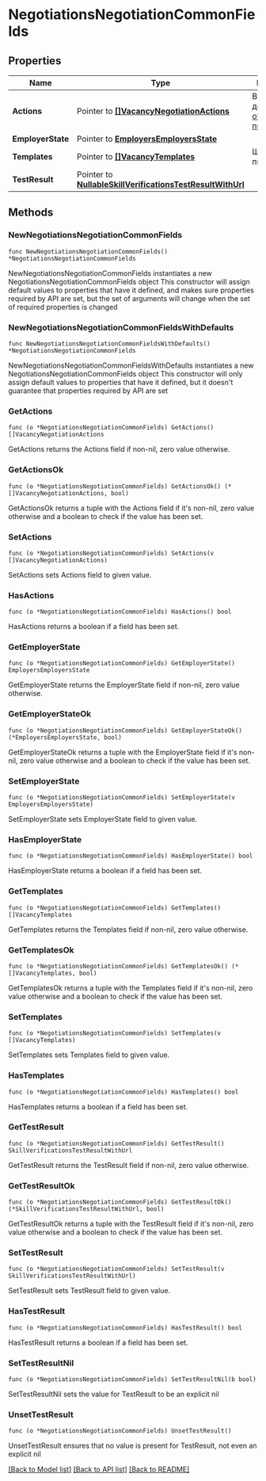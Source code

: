 # NegotiationsNegotiationCommonFields

## Properties

Name | Type | Description | Notes
------------ | ------------- | ------------- | -------------
**Actions** | Pointer to [**[]VacancyNegotiationActions**](VacancyNegotiationActions.md) | Возможные [действия по отклику/приглашению](https://github.com/hhru/api/blob/master/docs/employer_negotiations.md#actions-info)  | [optional] 
**EmployerState** | Pointer to [**EmployersEmployersState**](EmployersEmployersState.md) |  | [optional] 
**Templates** | Pointer to [**[]VacancyTemplates**](VacancyTemplates.md) | Шаблоны писем | [optional] 
**TestResult** | Pointer to [**NullableSkillVerificationsTestResultWithUrl**](SkillVerificationsTestResultWithUrl.md) |  | [optional] 

## Methods

### NewNegotiationsNegotiationCommonFields

`func NewNegotiationsNegotiationCommonFields() *NegotiationsNegotiationCommonFields`

NewNegotiationsNegotiationCommonFields instantiates a new NegotiationsNegotiationCommonFields object
This constructor will assign default values to properties that have it defined,
and makes sure properties required by API are set, but the set of arguments
will change when the set of required properties is changed

### NewNegotiationsNegotiationCommonFieldsWithDefaults

`func NewNegotiationsNegotiationCommonFieldsWithDefaults() *NegotiationsNegotiationCommonFields`

NewNegotiationsNegotiationCommonFieldsWithDefaults instantiates a new NegotiationsNegotiationCommonFields object
This constructor will only assign default values to properties that have it defined,
but it doesn't guarantee that properties required by API are set

### GetActions

`func (o *NegotiationsNegotiationCommonFields) GetActions() []VacancyNegotiationActions`

GetActions returns the Actions field if non-nil, zero value otherwise.

### GetActionsOk

`func (o *NegotiationsNegotiationCommonFields) GetActionsOk() (*[]VacancyNegotiationActions, bool)`

GetActionsOk returns a tuple with the Actions field if it's non-nil, zero value otherwise
and a boolean to check if the value has been set.

### SetActions

`func (o *NegotiationsNegotiationCommonFields) SetActions(v []VacancyNegotiationActions)`

SetActions sets Actions field to given value.

### HasActions

`func (o *NegotiationsNegotiationCommonFields) HasActions() bool`

HasActions returns a boolean if a field has been set.

### GetEmployerState

`func (o *NegotiationsNegotiationCommonFields) GetEmployerState() EmployersEmployersState`

GetEmployerState returns the EmployerState field if non-nil, zero value otherwise.

### GetEmployerStateOk

`func (o *NegotiationsNegotiationCommonFields) GetEmployerStateOk() (*EmployersEmployersState, bool)`

GetEmployerStateOk returns a tuple with the EmployerState field if it's non-nil, zero value otherwise
and a boolean to check if the value has been set.

### SetEmployerState

`func (o *NegotiationsNegotiationCommonFields) SetEmployerState(v EmployersEmployersState)`

SetEmployerState sets EmployerState field to given value.

### HasEmployerState

`func (o *NegotiationsNegotiationCommonFields) HasEmployerState() bool`

HasEmployerState returns a boolean if a field has been set.

### GetTemplates

`func (o *NegotiationsNegotiationCommonFields) GetTemplates() []VacancyTemplates`

GetTemplates returns the Templates field if non-nil, zero value otherwise.

### GetTemplatesOk

`func (o *NegotiationsNegotiationCommonFields) GetTemplatesOk() (*[]VacancyTemplates, bool)`

GetTemplatesOk returns a tuple with the Templates field if it's non-nil, zero value otherwise
and a boolean to check if the value has been set.

### SetTemplates

`func (o *NegotiationsNegotiationCommonFields) SetTemplates(v []VacancyTemplates)`

SetTemplates sets Templates field to given value.

### HasTemplates

`func (o *NegotiationsNegotiationCommonFields) HasTemplates() bool`

HasTemplates returns a boolean if a field has been set.

### GetTestResult

`func (o *NegotiationsNegotiationCommonFields) GetTestResult() SkillVerificationsTestResultWithUrl`

GetTestResult returns the TestResult field if non-nil, zero value otherwise.

### GetTestResultOk

`func (o *NegotiationsNegotiationCommonFields) GetTestResultOk() (*SkillVerificationsTestResultWithUrl, bool)`

GetTestResultOk returns a tuple with the TestResult field if it's non-nil, zero value otherwise
and a boolean to check if the value has been set.

### SetTestResult

`func (o *NegotiationsNegotiationCommonFields) SetTestResult(v SkillVerificationsTestResultWithUrl)`

SetTestResult sets TestResult field to given value.

### HasTestResult

`func (o *NegotiationsNegotiationCommonFields) HasTestResult() bool`

HasTestResult returns a boolean if a field has been set.

### SetTestResultNil

`func (o *NegotiationsNegotiationCommonFields) SetTestResultNil(b bool)`

 SetTestResultNil sets the value for TestResult to be an explicit nil

### UnsetTestResult
`func (o *NegotiationsNegotiationCommonFields) UnsetTestResult()`

UnsetTestResult ensures that no value is present for TestResult, not even an explicit nil

[[Back to Model list]](../README.md#documentation-for-models) [[Back to API list]](../README.md#documentation-for-api-endpoints) [[Back to README]](../README.md)


